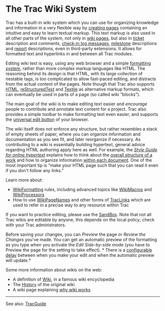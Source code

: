 # The Trac Wiki System






Trac has a built-in wiki system which you can use for organizing knowledge and information in a very flexible way by [creating pages](wiki-new-page) containing an intuitive and easy to learn textual markup. This text markup is also used in all other parts of the system, not only in [wiki pages](title-index), but also in [ticket](trac-tickets) description and comments, [check-in log messages](trac-changeset), [milestone](trac-roadmap) descriptions and [report](trac-reports) descriptions, even in third-party extensions.
It allows for formatted text and hyperlinks in and between all Trac modules.



Editing wiki text is easy, using any web browser and a simple [formatting system](wiki-formatting), rather than more complex markup languages like HTML.  The reasoning behind its design is that HTML, with its large collection of nestable tags, is too complicated to allow fast-paced editing, and distracts from the actual content of the pages. Note though that Trac also supports [HTML](wiki-html), [reStructuredText](wiki-restructured-text) and [
Textile](http://www.textism.com/tools/textile/) as alternative markup formats, which can eventually be used in parts of a page (so called wiki “blocks”).



The main goal of the wiki is to make editing text easier and *encourage* people to contribute and annotate text content for a project. Trac also provides a simple toolbar to make formatting text even easier, and supports the [
universal edit button](http://universaleditbutton.org/Universal_Edit_Button) of your browser.



The wiki itself does not enforce any structure, but rather resembles a stack of empty sheets of paper, where you can organize information and documentation as you see fit, and later reorganize if necessary. 
As contributing to a wiki is essentially building hypertext, 
general advice regarding HTML authoring apply here as well.
For example, the *[
Style Guide for online hypertext](http://www.w3.org/Provider/Style)* explains how to think about the
[ overall structure of a work](http://www.w3.org/Provider/Style/Structure.html) 
and how to organize information [
within each document](http://www.w3.org/Provider/Style/WithinDocument.html). One of the most important tip is “make your HTML page such that you can read it even if you don't follow any links.”



Learn more about:


- [WikiFormatting](wiki-formatting) rules, including advanced topics like [WikiMacros](wiki-macros) and [WikiProcessors](wiki-processors)
- How to use [WikiPageNames](wiki-page-names) and other forms of [TracLinks](trac-links) which are used to refer in a precise way to any resource within Trac


If you want to practice editing, please use the [SandBox](sand-box). Note that not all Trac wikis are editable by anyone, this depends on the local policy; check with your Trac administrators.



Before saving your changes, you can *Preview* the page or *Review the Changes* you've made.
You can get an automatic preview of the formatting as you type when you activate the *Edit Side-by-side* mode (you have to Preview the page for the setting to take effect). * There is a [configurable delay](trac-ini#) between when you make your edit and when the automatic preview will update.*



Some more information about wikis on the web:


- A definition of [
  Wiki](http://wikipedia.org/wiki/Wiki), in a famous wiki encyclopedia
- The [ History](http://c2.com/cgi/wiki?WikiHistory) of the original wiki
- A wiki page explaining [
  why wiki works](http://www.usemod.com/cgi-bin/mb.pl?WhyWikiWorks)

---



See also: [TracGuide](trac-guide)


